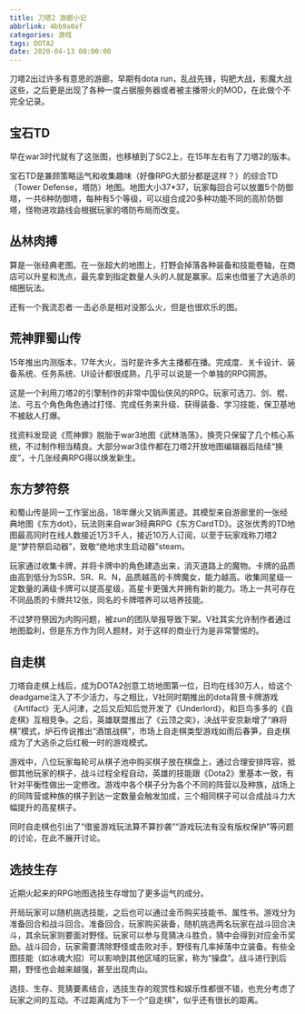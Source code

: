 ```yaml
---
title: 刀塔2 游廊小记
abbrlink: 4bb9a0af
categories: 游戏
tags: DOTA2
date: 2020-04-13 00:00:00
---
```


刀塔2出过许多有意思的游廊，早期有dota run，乱战先锋，钩肥大战，影魔大战这些，之后更是出现了各种一度占据服务器或者被主播带火的MOD，在此做个不完全记录。

## 宝石TD

早在war3时代就有了这张图，也移植到了SC2上，在15年左右有了刀塔2的版本。

宝石TD是兼顾策略运气和收集趣味（好像RPG大部分都是这样？）的综合TD（Tower Defense，塔防）地图。地图大小37*37，玩家每回合可以放置5个防御塔，一共6种防御塔，每种有5个等级，可以组合成20多种功能不同的高阶防御塔，怪物进攻路线会根据玩家的塔防布局而改变。

## 丛林肉搏

算是一张经典老图。在一张超大的地图上，打野会掉落各种装备和技能卷轴，在商店可以升星和洗点，最先拿到指定数量人头的人就是赢家。后来也借鉴了大逃杀的缩圈玩法。

还有一个我流忍者·一击必杀是相对没那么火，但是也很欢乐的图。

## 荒神罪蜀山传

15年推出内测版本，17年大火，当时是许多大主播都在播。完成度、关卡设计、装备系统、任务系统、UI设计都很成熟，几乎可以说是一个单独的RPG网游。

这是一个利用刀塔2的引擎制作的非常中国仙侠风的RPG。玩家可选刀、剑、棍、法、弓五个角色角色通过打怪、完成任务来升级、获得装备、学习技能，保卫基地不被敌人打爆。

找资料发现说《荒神罪》脱胎于war3地图《武林浩荡》，换壳只保留了几个核心系统，不过制作相当精良。大部分war3佳作都在刀塔2开放地图编辑器后陆续“换皮”，十几张经典RPG得以焕发新生。

## 东方梦符祭

和蜀山传是同一工作室出品，18年爆火又销声匿迹。其模型来自游廊里的一张经典地图《东方dot》，玩法则来自war3经典RPG《东方CardTD》。这张优秀的TD地图最高同时在线人数接近1万3千人，接近10万人订阅，以至于玩家戏称刀塔2是“梦符祭启动器”，致敬“绝地求生启动器”steam。

玩家通过收集卡牌，并将卡牌中的角色建造出来，消灭道路上的魔物。卡牌的品质由高到低分为SSR、SR、R、N，品质越高的卡牌魔女，能力越高。收集同星级一定数量的满级卡牌可以提高星级，高星卡更强大并拥有新的能力。场上一共可存在不同品质的卡牌共12张，同名的卡牌喂养可以培养技能。

不过梦符祭因为内购问题，被zun的团队举报导致下架。V社其实允许制作者通过地图盈利，但是东方作为同人题材，对于这样的商业行为是非常警惕的。

## 自走棋

刀塔自走棋上线后，成为DOTA2创意工坊地图第一位，日均在线30万人，给这个deadgame注入了不少活力，与之相比，V社同时期推出的dota背景卡牌游戏《Artifact》无人问津，之后又后知后觉开发了《Underlord》，和巨鸟多多的《自走棋》互相竞争。之后，英雄联盟推出了《云顶之奕》，决战平安京新增了“麻将棋”模式，炉石传说推出“酒馆战棋”，市场上自走棋类型游戏如雨后春笋，自走棋成为了大逃杀之后红极一时的游戏模式。

游戏中，八位玩家每轮可从棋子池中购买棋子放在棋盘上，通过合理安排阵容，抵御其他玩家的棋子，战斗过程全程自动，英雄的技能跟《Dota2》里基本一致，有针对平衡性做出一定修改。游戏中各个棋子分为各个不同的阵营以及种族，战场上的同阵营或种族的棋子到达一定数量会触发加成，三个相同棋子可以合成战斗力大幅提升的高星棋子。

同时自走棋也引出了“借鉴游戏玩法算不算抄袭”“游戏玩法有没有版权保护”等问题的讨论，在此不展开讨论。

## 选技生存

近期火起来的RPG地图选技生存增加了更多运气的成分。

开局玩家可以随机挑选技能，之后也可以通过金币购买技能书、属性书。游戏分为准备回合和战斗回合。准备回合，玩家购买装备，随机挑选两名玩家在战斗回合决斗，其余玩家则要面对野怪。玩家可以参与竞猜决斗胜负，猜中会得到对应金币奖励。战斗回合，玩家需要清除野怪或击败对手，野怪有几率掉落中立装备。有些全图技能（如冰魂大招）可以影响到其他区域的玩家，称为“操盘”。战斗进行到后期，野怪也会越来越强，甚至出现肉山。

选技、生存、竞猜要素结合，选技生存的观赏性和娱乐性都很不错，也充分考虑了玩家之间的互动。不过距离成为下一个“自走棋”，似乎还有很长的距离。